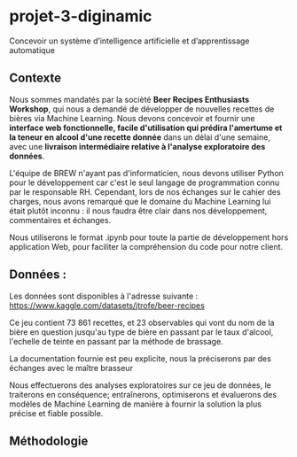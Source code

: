 # projet-3-diginamic

Concevoir un système d’intelligence artificielle et d’apprentissage automatique

## Contexte

Nous sommes mandatés par la socièté **Beer Recipes Enthusiasts Workshop**, qui nous a demandé de développer de nouvelles recettes de bières via Machine Learning. Nous devons concevoir et fournir une **interface web fonctionnelle, facile d'utilisation qui prédira l'amertume et la teneur en alcool d'une recette donnée** dans un délai d'une semaine, avec une **livraison intermédiaire relative à l'analyse exploratoire des données**.

L'équipe de BREW n'ayant pas d'informaticien, nous devons utiliser Python pour le développement car c'est le seul langage de programmation connu par le responsable RH. Cependant, lors de nos échanges sur le cahier des charges, nous avons remarqué que le domaine du Machine Learning lui était plutôt inconnu : il nous faudra être clair dans nos développement, commentaires et échanges.

Nous utiliserons le format .ipynb pour toute la partie de développement hors application Web, pour faciliter la compréhension du code pour notre client.

## Données :

Les données sont disponibles à l'adresse suivante : https://www.kaggle.com/datasets/jtrofe/beer-recipes

Ce jeu contient 73 861 recettes, et 23 observables qui vont du nom de la bière en question jusqu'au type de bière en passant par le taux d'alcool, l'echelle de teinte en passant par la méthode de brassage.

La documentation fournie est peu explicite, nous la préciserons par des échanges avec le maître brasseur

Nous effectuerons des analyses exploratoires sur ce jeu de données, le traiterons en conséquence; entraînerons, optimiserons et évaluerons des modèles de Machine Learning de manière à fournir la solution la plus précise et fiable possible.


## Méthodologie

